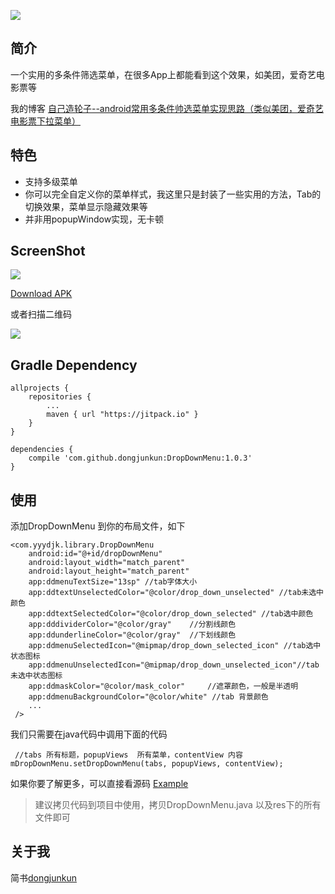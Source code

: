 [![](https://jitpack.io/v/dongjunkun/DropDownMenu.svg)](https://jitpack.io/#dongjunkun/DropDownMenu)

## 简介
一个实用的多条件筛选菜单，在很多App上都能看到这个效果，如美团，爱奇艺电影票等

我的博客 [自己造轮子--android常用多条件帅选菜单实现思路（类似美团，爱奇艺电影票下拉菜单）](http://www.jianshu.com/p/d9407f799d2d)

## 特色
 - 支持多级菜单
 - 你可以完全自定义你的菜单样式，我这里只是封装了一些实用的方法，Tab的切换效果，菜单显示隐藏效果等
 - 并非用popupWindow实现，无卡顿

## ScreenShot
<img src="https://raw.githubusercontent.com/dongjunkun/DropDownMenu/master/art/simple.gif"/>

<a href="https://raw.githubusercontent.com/dongjunkun/DropDownMenu/master/app/build/outputs/apk/app-debug.apk">Download APK</a>

或者扫描二维码

<img src="https://raw.githubusercontent.com/dongjunkun/DropDownMenu/master/art/download.png"/>

## Gradle Dependency

```
allprojects {
    repositories {
        ...
        maven { url "https://jitpack.io" }
    }
}

dependencies {
    compile 'com.github.dongjunkun:DropDownMenu:1.0.3'
}
```

## 使用
添加DropDownMenu 到你的布局文件，如下
```
<com.yyydjk.library.DropDownMenu
    android:id="@+id/dropDownMenu"
    android:layout_width="match_parent"
    android:layout_height="match_parent"
    app:ddmenuTextSize="13sp" //tab字体大小
    app:ddtextUnselectedColor="@color/drop_down_unselected" //tab未选中颜色
    app:ddtextSelectedColor="@color/drop_down_selected" //tab选中颜色
    app:dddividerColor="@color/gray"    //分割线颜色
    app:ddunderlineColor="@color/gray"  //下划线颜色
    app:ddmenuSelectedIcon="@mipmap/drop_down_selected_icon" //tab选中状态图标
    app:ddmenuUnselectedIcon="@mipmap/drop_down_unselected_icon"//tab未选中状态图标
    app:ddmaskColor="@color/mask_color"     //遮罩颜色，一般是半透明
    app:ddmenuBackgroundColor="@color/white" //tab 背景颜色
    ...
 />
```
我们只需要在java代码中调用下面的代码

```
 //tabs 所有标题，popupViews  所有菜单，contentView 内容
mDropDownMenu.setDropDownMenu(tabs, popupViews, contentView);
```
如果你要了解更多，可以直接看源码  <a href="https://github.com/dongjunkun/DropDownMenu/blob/master/app/src/main/java/com/yyy/djk/dropdownmenu/MainActivity.java">Example</a>

> 建议拷贝代码到项目中使用，拷贝DropDownMenu.java 以及res下的所有文件即可

## 关于我
简书[dongjunkun](http://www.jianshu.com/users/f07458c1a8f3/latest_articles)
